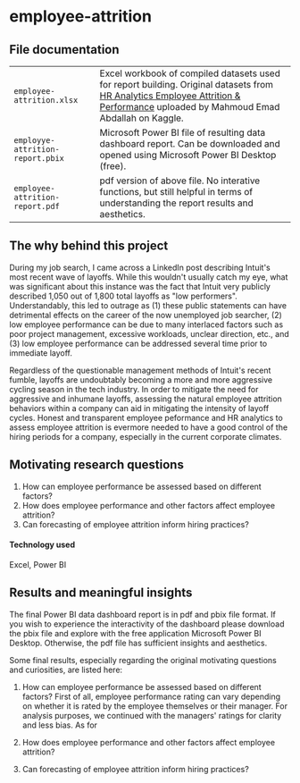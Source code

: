 # employee-attrition

## File documentation
|||
|:-|:-|
|`employee-attrition.xlsx`|Excel workbook of compiled datasets used for report building. Original datasets from [HR Analytics Employee Attrition & Performance](https://www.kaggle.com/datasets/mahmoudemadabdallah/hr-analytics-employee-attrition-and-performance?resource=download) uploaded by Mahmoud Emad Abdallah on Kaggle.|
|`employye-attrition-report.pbix`|Microsoft Power BI file of resulting data dashboard report. Can be downloaded and opened using Microsoft Power BI Desktop (free).|
|`employee-attrition-report.pdf`|pdf version of above file. No interative functions, but still helpful in terms of understanding the report results and aesthetics.|

## The why behind this project
During my job search, I came across a LinkedIn post describing Intuit's most recent wave of layoffs. While this wouldn't usually catch my eye, what was significant about this instance was the fact that Intuit very publicly described 1,050 out of 1,800 total layoffs as "low performers". Understandably, this led to outrage as (1) these public statements can have detrimental effects on the career of the now unemployed job searcher, (2) low employee performance can be due to many interlaced factors such as poor project management, excessive workloads, unclear direction, etc., and (3) low employee performance can be addressed several time prior to immediate layoff.

Regardless of the questionable management methods of Intuit's recent fumble, layoffs are undoubtably becoming a more and more aggressive cycling season in the tech industry. In order to mitigate the need for aggressive and inhumane layoffs, assessing the natural employee attrition behaviors within a company can aid in mitigating the intensity of layoff cycles. Honest and transparent employee peformance and HR analytics to assess employee attrition is evermore needed to have a good control of the hiring periods for a company, especially in the current corporate climates.

## Motivating research questions
1. How can employee performance be assessed based on different factors?
2. How does employee performance and other factors affect employee attrition?
3. Can forecasting of employee attrition inform hiring practices?


#### Technology used
Excel, Power BI


## Results and meaningful insights

The final Power BI data dashboard report is in pdf and pbix file format. If you wish to experience the interactivity of the dashboard please download the pbix file and explore with the free application Microsoft Power BI Desktop. Otherwise, the pdf file has sufficient insights and aesthetics.

Some final results, especially regarding the original motivating questions and curiosities, are listed here:
1. How can employee performance be assessed based on different factors?
     First of all, employee performance rating can vary depending on whether it is rated by the employee themselves or their manager. For analysis purposes, we continued with the managers' ratings for clarity and less bias. As for 
3. How does employee performance and other factors affect employee attrition?

4. Can forecasting of employee attrition inform hiring practices?
